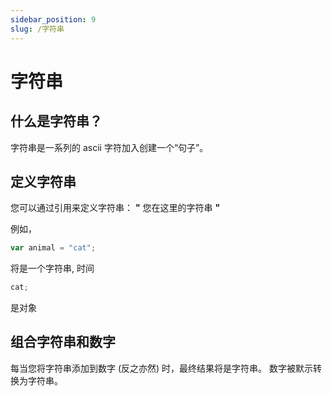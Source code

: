 ```yaml
---
sidebar_position: 9
slug: /字符串
---
```


# 字符串

## 什么是字符串？

字符串是一系列的 ascii 字符加入创建一个“句子”。

## 定义字符串

您可以通过引用来定义字符串： **"** 您在这里的字符串 **"**

例如，

```jsx
var animal = "cat";
```

将是一个字符串, 时间

```jsx
cat;
```

是对象

## 组合字符串和数字

每当您将字符串添加到数字 (反之亦然) 时，最终结果将是字符串。 数字被默示转换为字符串。
